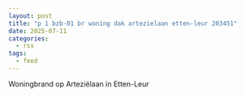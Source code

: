 ```yaml
---
layout: post
title: "p 1 bzb-01 br woning dak artezielaan etten-leur 203451"
date: 2025-07-11
categories: 
  - rss
tags: 
  - feed
---
```


Woningbrand op Arteziëlaan in Etten-Leur
